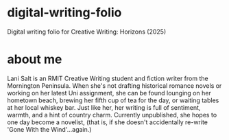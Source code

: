 # digital-writing-folio
Digital writing folio for Creative Writing: Horizons (2025)

# about me
<p>
Lani Salt is an RMIT Creative Writing student and fiction writer from the Mornington Peninsula. When she's not drafting historical romance novels or working on her latest Uni assignment, she can be found lounging on her hometown beach, brewing her fifth cup of tea for the day, or waiting tables at her local whiskey bar.  Just like her, her writing is full of sentiment, warmth, and a hint of country charm. Currently unpublished, she hopes to one day become a novelist, (that is, if she doesn't accidentally re-write 'Gone With the Wind'...again.)
</p>
